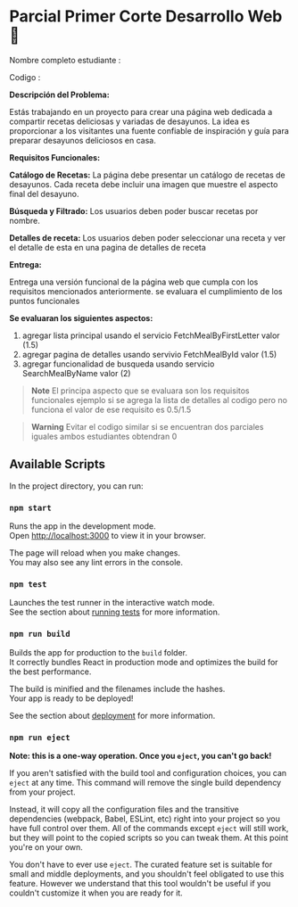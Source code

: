 # Parcial Primer Corte Desarrollo Web 🚀


Nombre completo estudiante :

Codigo :

**Descripción del Problema:**

Estás trabajando en un proyecto para crear una página web dedicada a compartir recetas deliciosas y variadas de desayunos. La idea es proporcionar a los visitantes una fuente confiable de inspiración y guía para preparar desayunos deliciosos en casa.

**Requisitos Funcionales:**

**Catálogo de Recetas:** La página debe presentar un catálogo de recetas de desayunos. Cada receta debe incluir una imagen que muestre el aspecto final del desayuno.

**Búsqueda y Filtrado:** Los usuarios deben poder buscar recetas por nombre.

**Detalles de receta:** Los usuarios deben poder seleccionar una receta y ver el detalle de esta en una pagina de detalles de receta


**Entrega:**

Entrega una versión funcional de la página web que cumpla con los requisitos mencionados anteriormente. se evaluara el cumplimiento de los puntos funcionales


**Se evaluaran los siguientes aspectos:**


1. agregar lista principal usando el servicio FetchMealByFirstLetter   valor (1.5)
2. agregar pagina de detalles usando servivio FetchMealById            valor (1.5)
3. agregar funcionalidad de busqueda usando servicio SearchMealByName  valor (2)


> **Note**
> El principa aspecto que se evaluara son los requisitos funcionales ejemplo si se agrega la lista de detalles al codigo pero no funciona el valor de ese requisito es 0.5/1.5

> **Warning**
> Evitar el codigo similar si se encuentran dos parciales iguales ambos estudiantes obtendran 0


## Available Scripts

In the project directory, you can run:

### `npm start`

Runs the app in the development mode.\
Open [http://localhost:3000](http://localhost:3000) to view it in your browser.

The page will reload when you make changes.\
You may also see any lint errors in the console.

### `npm test`

Launches the test runner in the interactive watch mode.\
See the section about [running tests](https://facebook.github.io/create-react-app/docs/running-tests) for more information.

### `npm run build`

Builds the app for production to the `build` folder.\
It correctly bundles React in production mode and optimizes the build for the best performance.

The build is minified and the filenames include the hashes.\
Your app is ready to be deployed!

See the section about [deployment](https://facebook.github.io/create-react-app/docs/deployment) for more information.

### `npm run eject`

**Note: this is a one-way operation. Once you `eject`, you can't go back!**

If you aren't satisfied with the build tool and configuration choices, you can `eject` at any time. This command will remove the single build dependency from your project.

Instead, it will copy all the configuration files and the transitive dependencies (webpack, Babel, ESLint, etc) right into your project so you have full control over them. All of the commands except `eject` will still work, but they will point to the copied scripts so you can tweak them. At this point you're on your own.

You don't have to ever use `eject`. The curated feature set is suitable for small and middle deployments, and you shouldn't feel obligated to use this feature. However we understand that this tool wouldn't be useful if you couldn't customize it when you are ready for it.

